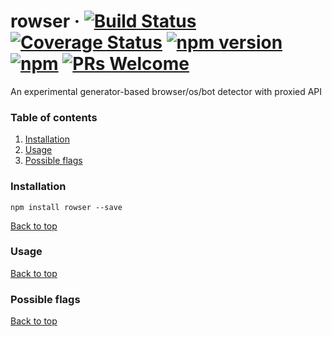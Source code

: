 # rowser &middot; [![Build Status](https://travis-ci.org/everget/rowser.svg?branch=master)](https://travis-ci.org/everget/rowser) [![Coverage Status](https://img.shields.io/coveralls/everget/rowser/master.svg?style=flat)](https://coveralls.io/github/everget/rowser?branch=master) [![npm version](https://img.shields.io/npm/v/rowser.svg?style=flat)](https://www.npmjs.com/package/rowser) [![npm](https://img.shields.io/npm/dm/rowser.svg?style=flat)](https://www.npmjs.com/package/rowser) [![PRs Welcome](https://img.shields.io/badge/PRs-welcome-brightgreen.svg)](CONTRIBUTING.md#pull-requests)

An experimental generator-based browser/os/bot detector with proxied API

### Table of contents
1. [Installation](#installation)
1. [Usage](#usage)
1. [Possible flags](#possible-flags)

### Installation
```
npm install rowser --save
```

[Back to top](#table-of-contents)

### Usage

[Back to top](#table-of-contents)

### Possible flags

[Back to top](#table-of-contents)
